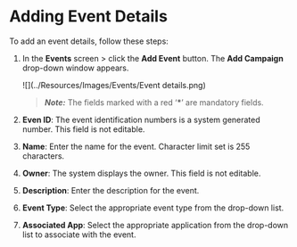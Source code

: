                              

Adding Event Details
====================

To add an event details, follow these steps:

1.  In the **Events** screen > click the **Add Event** button. The **Add Campaign** drop-down window appears.
    
      
    ![](../Resources/Images/Events/Event details.png)
    
    > **_Note:_** The fields marked with a red ‘**\***’ are mandatory fields.
    
2.  **Even ID**: The event identification numbers is a system generated number. This field is not editable.
    
3.  **Name**: Enter the name for the event. Character limit set is 255 characters.
4.  **Owner**: The system displays the owner. This field is not editable.
5.  **Description**: Enter the description for the event.
6.  **Event Type**: Select the appropriate event type from the drop-down list.
7.  **Associated App**: Select the appropriate application from the drop-down list to associate with the event.
